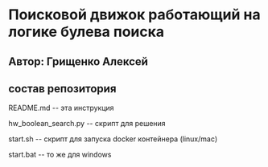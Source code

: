 # Поисковой движок работающий на логике булева поиска

## Автор: Грищенко Алексей


## состав репозитория

README.md -- эта инструкция

hw_boolean_search.py -- скрипт для решения

start.sh -- скрипт для запуска docker контейнера (linux/mac)

start.bat -- то же для windows
